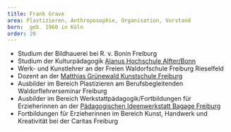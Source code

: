```yaml
---
title: Frank Grave
area: Plastizieren, Anthroposophie, Organisation, Vorstand
born:  geb. 1960 in Köln 
order: 20
---
```


* Studium der Bildhauerei bei R. v. Bonin Freiburg
* Studium der Kulturpädagogik [Alanus Hochschule Alfter/Bonn](http://www.alanus.edu/)
* Werk- und Kunstlehrer an der Freien Waldorfschule Freiburg Rieselfeld
* Dozent an der [Matthias Grünewald Kunstschule Freiburg](http://www.matthias-gruenewald-kunstschule.de/)
* Ausbilder im Bereich Plastizieren am Berufsbegleitenden Waldorflehrerseminar Freiburg
* Ausbilder im Bereich Werkstattpädagogik/Fortbildungen für Erzieherinnen an der [Pädagogischen Ideenwerkstatt Bagage Freiburg](http://www.bagage.de/)
* Fortbildungen für Erzieherinnen im Bereich Kunst, Handwerk und Kreativität bei der Caritas Freiburg
